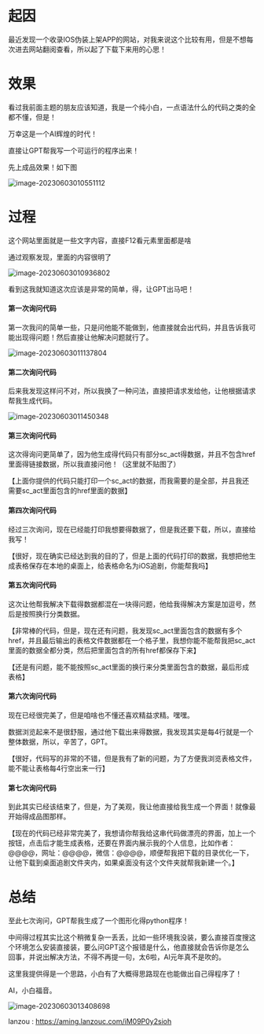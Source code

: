 # 起因

最近发现一个收录IOS伪装上架APP的网站，对我来说这个比较有用，但是不想每次进去网站翻阅查看，所以起了下载下来用的心思！



# 效果

看过我前面主题的朋友应该知道，我是一个纯小白，一点语法什么的代码之类的全都不懂，但是！

万幸这是一个AI辉煌的时代！

直接让GPT帮我写一个可运行的程序出来！

先上成品效果！如下图

![image-20230603010551112](https://gitee.com/aminggoodboy/image/raw/master/img/202306030105715.png)



# 过程

这个网站里面就是一些文字内容，直接F12看元素里面都是啥

通过观察发现，里面的内容很明了

![image-20230603010936802](https://gitee.com/aminggoodboy/image/raw/master/img/202306030109071.png)



看到这我就知道这次应该是非常的简单，得，让GPT出马吧！

#### 第一次询问代码

第一次我问的简单一些，只是问他能不能做到，他直接就会出代码，并且告诉我可能出现得问题！然后直接让他解决问题就行了。

![image-20230603011137804](https://gitee.com/aminggoodboy/image/raw/master/img/202306030111769.png)

#### 第二次询问代码

后来我发现这样问不对，所以我换了一种问法，直接把请求发给他，让他根据请求帮我生成代码。

![image-20230603011450348](https://gitee.com/aminggoodboy/image/raw/master/img/202306030114578.png)

#### 第三次询问代码

这次得询问更简单了，因为他生成得代码只有部分sc_act得数据，并且不包含href里面得链接数据，所以我直接问他！（这里就不贴图了）

【上面你提供的代码只能打印一个sc_act的数据，而我需要的是全部，并且我还需要sc_act里面包含的href里面的数据】

#### 第四次询问代码

经过三次询问，现在已经能打印我想要得数据了，但是我还要下载，所以，直接给我写！

【很好，现在确实已经达到我的目的了，但是上面的代码打印的数据，我想把他生成表格保存在本地的桌面上，给表格命名为iOS追剧，你能帮我吗】

#### 第五次询问代码

这次让他帮我解决下载得数据都混在一块得问题，他给我得解决方案是加逗号，然后是按照换行分类数据。

【非常棒的代码，但是，现在还有问题，我发现sc_act里面包含的数据有多个href，并且最后输出的表格文件数据都在一个格子里，我想你能不能帮我把sc_act里面的数据全都分类，然后把里面包含的所有href都保存下来】

【还是有问题，能不能按照sc_act里面的换行来分类里面包含的数据，最后形成表格】

#### 第六次询问代码

现在已经很完美了，但是咱啥也不懂还喜欢精益求精。嘿嘿。

数据浏览起来不是很舒服，通过他下载出来得数据，我发现其实是每4行就是一个整体数据，所以，辛苦了，GPT。

【很好，代码写的非常的不错，但是我有了新的问题，为了方便我浏览表格文件，能不能让表格每4行空出来一行】

#### 第七次询问代码

到此其实已经该结束了，但是，为了美观，我让他直接给我生成一个界面！就像最开始得成品图那样。

【现在的代码已经非常完美了，我想请你帮我给这串代码做漂亮的界面，加上一个按钮，点击后才能生成表格，还要在界面内展示我的个人信息，比如作者：@@@@，网址：@@@@，微信：@@@@，顺便帮我把下载的目录优化一下，让他下载到桌面追剧文件夹内，如果桌面没有这个文件夹就帮我新建一个。】



# 总结

至此七次询问，GPT帮我生成了一个图形化得python程序！

中间得过程其实比这个稍微复杂一丢丢，比如一些环境我没装，要么直接百度搜这个环境怎么安装直接装，要么问GPT这个报错是什么，他直接就会告诉你是怎么回事，并说出解决方法，不得不再提一句，太6啦，AI元年真不是吹的。

这里我提供得是一个思路，小白有了大概得思路现在也能做出自己得程序了！

AI，小白福音。

![image-20230603013408698](https://gitee.com/aminggoodboy/image/raw/master/img/202306030134181.png)

lanzou : https://aming.lanzouc.com/iM09P0y2sioh
